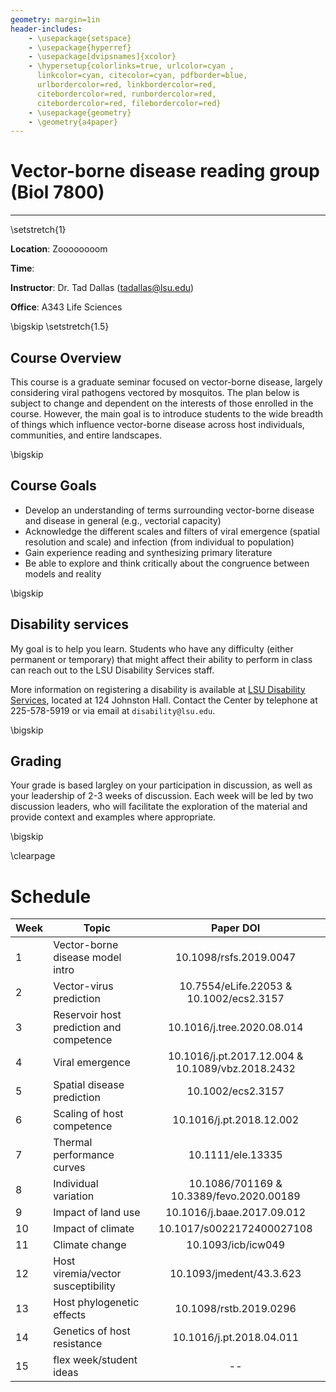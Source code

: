 ```yaml
---
geometry: margin=1in
header-includes:
    - \usepackage{setspace}
    - \usepackage{hyperref}
    - \usepackage[dvipsnames]{xcolor}
    - \hypersetup{colorlinks=true, urlcolor=cyan , 
      linkcolor=cyan, citecolor=cyan, pdfborder=blue,
      urlbordercolor=red, linkbordercolor=red,
      citebordercolor=red, runbordercolor=red,
      citebordercolor=red, filebordercolor=red}
    - \usepackage{geometry}
    - \geometry{a4paper}
---
```



# Vector-borne disease reading group (Biol 7800)

---

\setstretch{1}

**Location**: Zoooooooom

**Time**: 

**Instructor**: Dr. Tad Dallas (tadallas@lsu.edu)

**Office**: A343 Life Sciences




\bigskip
\setstretch{1.5}



## Course Overview

This course is a graduate seminar focused on vector-borne disease, largely considering viral pathogens vectored by mosquitos. The plan below is subject to change and dependent on the interests of those enrolled in the course. However, the main goal is to introduce students to the wide breadth of things which influence vector-borne disease across host individuals, communities, and entire landscapes. 










\bigskip





## Course Goals

* Develop an understanding of terms surrounding vector-borne disease and disease in general (e.g., vectorial capacity)
* Acknowledge the different scales and filters of viral emergence (spatial resolution and scale) and infection (from individual to population)
* Gain experience reading and synthesizing primary literature
* Be able to explore and think critically about the congruence between models and reality






\bigskip


## Disability services

My goal is to help you learn. Students who have any difficulty (either permanent or temporary) that might affect their ability to perform in class can reach out to the LSU Disability Services staff. 

More information on registering a disability is available at [LSU Disability Services](https://www.lsu.edu/disability/), located at 124 Johnston Hall. Contact the Center by telephone at 225-578-5919 or via email at `disability@lsu.edu`.





\bigskip


## Grading

Your grade is based largley on your participation in discussion, as well as your leadership of 2-3 weeks of discussion. Each week will be led by two discussion leaders, who will facilitate the exploration of the material and provide context and examples where appropriate. 





\bigskip






\clearpage

# Schedule

| Week | Topic | Paper DOI|
| - |  ----- | :---: |
| 1  | Vector-borne disease model intro | 10.1098/rsfs.2019.0047 |
| 2  | Vector-virus prediction |  10.7554/eLife.22053  &  10.1002/ecs2.3157|
| 3  | Reservoir host prediction and competence | 10.1016/j.tree.2020.08.014 |
| 4  | Viral emergence | 10.1016/j.pt.2017.12.004 & 10.1089/vbz.2018.2432|
| 5  | Spatial disease prediction | 10.1002/ecs2.3157 | 
| 6  | Scaling of host competence | 10.1016/j.pt.2018.12.002 |
| 7  | Thermal performance curves | 10.1111/ele.13335 |
| 8  | Individual variation | 10.1086/701169 & 10.3389/fevo.2020.00189|
| 9  | Impact of land use | 10.1016/j.baae.2017.09.012 |
| 10  | Impact of climate | 10.1017/s0022172400027108 |
| 11  | Climate change  | 10.1093/icb/icw049  |
| 12  | Host viremia/vector susceptibility | 10.1093/jmedent/43.3.623 | 
| 13  | Host phylogenetic effects | 10.1098/rstb.2019.0296 |
| 14  | Genetics of host resistance | 10.1016/j.pt.2018.04.011| 
| 15  | flex week/student ideas   | --  |





